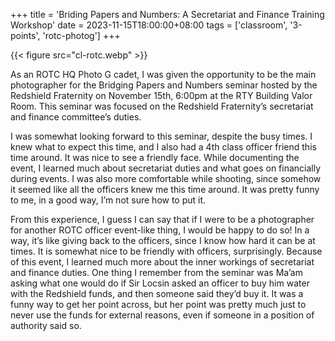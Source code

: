 +++
title = 'Briding Papers and Numbers: A Secretariat and Finance Training Workshop'
date = 2023-11-15T18:00:00+08:00
tags = ['classroom', '3-points', 'rotc-photog']
+++

{{< figure src="cl-rotc.webp" >}}

As an ROTC HQ Photo G cadet, I was given the opportunity to be the main photographer for the Bridging Papers and Numbers seminar hosted by the Redshield Fraternity on November 15th, 6:00pm at the RTY Building Valor Room. This seminar was focused on the Redshield Fraternity’s secretariat and finance committee’s duties.

I was somewhat looking forward to this seminar, despite the busy times. I knew what to expect this time, and I also had a 4th class officer friend this time around. It was nice to see a friendly face. While documenting the event, I learned much about secretariat duties and what goes on financially during events. I was also more comfortable while shooting, since somehow it seemed like all the officers knew me this time around. It was pretty funny to me, in a good way, I’m not sure how to put it.

From this experience, I guess I can say that if I were to be a photographer for another ROTC officer event-like thing, I would be happy to do so! In a way, it’s like giving back to the officers, since I know how hard it can be at times. It is somewhat nice to be friendly with officers, surprisingly. Because of this event, I learned much more about the inner workings of secretariat and finance duties. One thing I remember from the seminar was Ma’am asking what one would do if Sir Locsin asked an officer to buy him water with the Redshield funds, and then someone said they’d buy it. It was a funny way to get her point across, but her point was pretty much just to never use the funds for external reasons, even if someone in a position of authority said so.
